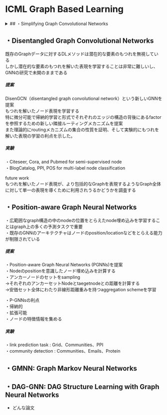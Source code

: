 # ICML Graph Based Learning


<details><summary> ## ・Simplifying Graph Convolutional Networks </summary>
GCNは最近のDeepLearningアプローチからひらめきを得ている
結果として、不必要な複雑性と計算量を引き継いでしまった

##### 提案
SGCを提案
継続的な非線形性を除き、連続した層の間の重み行列の崩壊を通して、上記のような過剰な複雑性を減らす
理論的に結果として生じる線形モデルを分析し、固定されたlowpassfilterに一致する

##### 実験
単純化が精度に対して負の影響を与えないことを示した
さらに大きいデータセットに対して自然な解釈が可能となり、FastGCNより2桁分ぶんスピードアップした
</details>

## ・Disentangled Graph Convolutional Networks

既存のGraphデータに対するDLメソッドは潜在的な要素のもつれを無視している  
しかし潜在的な要素のもつれを解いた表現を学習することは非常に難しいし、GNNの研究で未開のままである  

##### 提案  
DisenGCN（disentangled graph convolutional network）という新しいGNNを提案  
もつれを解いたノード表現を学習する  
特に微分可能で帰納的学習と形式でそれぞれのエッジの構造の背後にあるfactorを参照するための新しい隣接ルーティングメカニズムを提案  
また理論的にroutingメカニズムの集合の性質を証明、そして実験的にもつれを解いた表現の学習の利点を示した。  

##### 実験
・Citeseer, Cora, and Pubmed for semi-supervised node  
・BlogCatalog, PPI, POS  for multi-label node classification  

future work  
もつれを解いたノード表現が、より包括的なGraphを表現するようなGraph全体に対して単一の表現を導くために利用されうるかどうかを調査する  

## ・Position-aware Graph Neural Networks

・広範囲なgraph構造の中のnodeの位置をとらえたnode埋め込みを学習することはgraph上の多くの予測タスクで重要  
・既存のGNNのアーキテクチャはノードのposition/locationなどをとらえる能力が制限されている  

##### 提案  
・Position-aware Graph Neural Networks (PGNNs)を提案  
・Nodeのpositionを意識したノード埋め込みを計算する  
・アンカーノードのセットをsampling  
→それぞれのアンカーセットNodeとtaegetnodeとの距離を計算する  
→安価セット全体にわたり非線形距離重みを持つaggregation schemeを学習  

・P-GNNsの利点  
  ・帰納的  
  ・拡張可能  
  ・ノードの特徴情報を集める  

##### 実験  
・link prediction task	: Grid、Communities、PPI  
・community detection	: Communities、Emails、Protein  

## ・GMNN: Graph Markov Neural Networks

## ・DAG-GNN: DAG Structure Learning with Graph Neural Networks

- どんな論文
